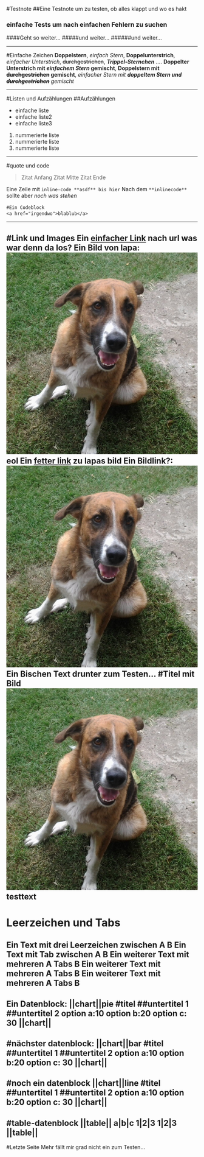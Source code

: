 #Testnote
##Eine Testnote um zu testen, ob alles klappt und wo es hakt
### einfache Tests um nach einfachen Fehlern zu suchen
####Geht so weiter...
#####und weiter...
######und weiter...

-----
#Einfache Zeichen
**Doppelstern**, *einfach Stern*, __Doppelunterstrich__, _einfacher Unterstrich_, ~~durchgestrichen~~, ***Trippel-Sternchen***
....
__Doppelter Unterstrich mit *einfachem Stern* gemischt__, **Doppelstern mit ~~durchgestrichen~~ gemischt**, *einfacher Stern mit **doppeltem Stern und ~~durchgestrichen~~** gemischt*

-----
#Listen und Aufzählungen
##Aufzählungen
* einfache liste
* einfache liste2
* einfache liste3
1. nummerierte liste
2. nummerierte liste
3. nummerierte liste
-----
#quote und code
> Zitat Anfang
> Zitat Mitte
> Zitat Ende

Eine Zeile mit `inline-code **asdf** bis hier` 
Nach dem `**inlinecode**` sollte aber *noch was stehen*

```
#Ein Codeblock
<a href="irgendwo">blablub</a>
```

-----
#Link und Images
Ein [einfacher Link](url) nach url was war denn da los?
Ein Bild von lapa: ![](images/lapa.jpg) eol
Ein [**fetter link**](images/lapa.jpg) zu lapas bild
Ein Bildlink?: [![](images/lapa.jpg)](images/lapa.jpg) 
Ein Bischen Text drunter zum Testen...
#Titel mit Bild ![](images/lapa.jpg)
testtext
-----
# Leerzeichen und Tabs
Ein Text mit drei Leerzeichen zwischen A   B
Ein Text mit Tab zwischen A	B
Ein weiterer Text mit mehreren A	Tabs	B
Ein weiterer Text mit mehreren A			Tabs				B
Ein weiterer Text mit mehreren A					Tabs						B
-----
Ein Datenblock:
||chart||pie
#titel
##untertitel 1
##untertitel 2
option a:10
option b:20
option c: 30
||chart||
-----
#nächster datenblock:
||chart||bar
#titel
##untertitel 1
##untertitel 2
option a:10
option b:20
option c: 30
||chart||
-----
#noch ein datenblock
||chart||line
#titel
##untertitel 1
##untertitel 2
option a:10
option b:20
option c: 30
||chart||
-----
#table-datenblock
||table||
a|b|c
1|2|3
1|2|3
||table||
-----
#Letzte Seite
Mehr fällt mir grad nicht ein zum Testen...
